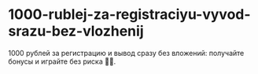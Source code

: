 # 1000-rublej-za-registraciyu-vyvod-srazu-bez-vlozhenij
1000 рублей за регистрацию и вывод сразу без вложений: получайте бонусы и играйте без риска 💸🎰.
